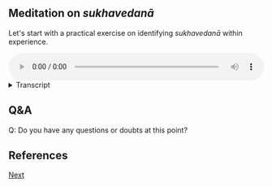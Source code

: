 
## Meditation on *sukhavedanā*

Let's start with a practical exercise on identifying *sukhavedanā* within experience.


<audio controls style="width: 100%; max-width: 600px;">
    <source src="assets/audio/05-01-sukha-vedana.mp3" type="audio/mpeg">
</audio>



<details>
<summary>Transcript</summary>


This is an exercise to learn to recognise *sukhavedanā* coming from experience of each of the six senses. 

For this exercise it is best to get up and walk around, as you will need to access lots of different sights, sounds, smells, and tastes. Of course bodily and mental experiences are available right where you are, wherever you are. 

What we are focusing on, *sukhavedanā* is the pleasant feeling tone that comes with any experience, the pleasantness of the experience itself. It comes so fast that it seems to be packaged together with the experience, it is immediate, experienceable, requires no thought or artificial analysis.

---
## Eye

Let's pay attention to *sukhavedanā* resulting from seeing. 

Take a look around you, all around you—left, right, above and below—and notice anything that you see that is immediately pleasant, something that the mere sight of gives you a pleasant feeling.

Look around. You might enjoy beautiful scenery, the patterns on a leaf, a spider's web, a painting, the decorations or patterns on a object, a flower, the open sky, etc. 

Find anything that gives you an immediate pleasant feeling, just from the sight of it. 

---

The pleasantness of seeing is very simple, it's nothing complicated, it's something that we experience thousands of times a day. But it is very subtle, and we normally don't pay attention to it. 

Normally we are focused on the objects which we see. Now we're specifically zooming in and focusing on the *pleasantness* that comes with seeing. 

As you recognise the pleasantness, note to yourself, *sukhavedanā*, or *sukha*, or pleasant, whatever language is natural for you. 

Once you have identified the *sukhavedanā* from this sight, move on, find another sight which gives the same pleasantness when seeing. 

Learn to identify the pleasantness that arises from seeing a sight.

---
## Ear

Now we're going to pay attention to *sukhavedanā* resulting from hearing. 

Continue walking around, and listen carefully to every sound. Notice anything that you hear that is immediately pleasant, something that the mere sound of gives you a pleasant feeling.

Listen around. You might enjoy the sound of birds, water, crickets, or nature. If you are a layperson, you might enjoy the sound of music. 

Find anything that gives you an immediate pleasant feeling, just from the sound of it. 

If you cannot find a sound in your environment, then make one. Generate a sound that gives you *sukhavedanā*.

---

The pleasantness of hearing is very simple, it's nothing complicated, it's something that we experience thousands of times a day. But it is very subtle, and we normally don't pay attention to it. 

Normally we are focused on the objects which we hear. Now we're specifically zooming in and focusing on the *pleasantness* that comes with hearing.

As you recognise the pleasantness, note to yourself, *sukhavedanā*, or *sukha*, or pleasant, whatever language is natural for you. 

Once you have identified the *sukhavedanā* from this sound, move on, find another sound which gives the same pleasantness when hearing.

Learn to identify the pleasantness that arises from hearing a sound.

---
## Nose

Now we're going to pay attention to *sukhavedanā* resulting from smelling. 

Continue walking around, smelling everything. Notice anything that you smell that is immediately pleasant, something that the mere whiff of gives you a pleasant feeling.

Sniff around. You might enjoy the smell of freshly mowed lawn, a flower, incense, fruits or spices. 

If you cannot find a smell in your immediate environment, then go and find one. Kitchens are full of good smells.

Find anything that gives you an immediate pleasant feeling, just from the smell of it.

---

The pleasantness of smelling is very simple, it's nothing complicated, it's something that we experience thousands of times a day. But it is very subtle, and we normally don't pay attention to it. 

Normally we are focused on the objects which we smell. Now we're specifically zooming in and focusing on the *pleasantness* that comes from smelling.

As you recognise the pleasantness, note to yourself, *sukhavedanā*, or *sukha*, or pleasant, whatever language is natural for you. 

Once you have identified the *sukhavedanā* from this smell, move on, find another odour which gives the same pleasantness when smelling.

Learn to identify the pleasantness that arises from smelling a scent.

---
## Tongue

Now we're going to pay attention to *sukhavedanā* resulting from taste.

Find something to taste. Anything you can put in your mouth to create a pleasant taste experience. Perhaps you like something sweet, sugar or jaggery. Perhaps you like sour tastes, like lemon or orange. 

If you cannot find a taste in your immediate environment, then go and find one. Kitchens are full of good tastes.

Find anything that gives you an immediate pleasant feeling, just from the taste of it.

---

The pleasantness of tasting is very simple, it's nothing complicated, it's something that we experience thousands of times a day. But it is very subtle, and we normally don't pay attention to it. 

Normally we are focused on the objects which we taste. Now we're specifically zooming in and focusing on the *pleasantness* that comes with tasting.

As you recognise the pleasantness, note to yourself, *sukhavedanā*, or *sukha*, or pleasant, whatever language is natural for you. 

Once you have identified the *sukhavedanā* from this taste, move on, find another flavour which gives the same pleasantness when tasted.

Learn to identify the pleasantness that arises from tasting a flavour.

---
## Body

Now we're going to pay attention to *sukhavedanā* resulting from physical experience. 

For this you don't need to go anywhere or do anything. The body is always full of sensations right where you are, wherever you are. 

Notice any physical sensation that you feel that is immediately pleasant, something that the mere touch of gives you a pleasant feeling.

It might be a feeling of relaxation, or a comfortable posture, or strength or energy. 

If there is no obvious pleasant sensation in the body, then generate one. Create any pleasant touch sensation, for example, stroke the hairs on your arm, massage your forehead, stretch a muscle, push some pressure point, go into the sunshine if it is cold, or turn on a fan if it is hot—anything that provides you with an immediate pleasant feeling in the body.

Find anything that gives you an immediate pleasant feeling, just from the touch of it.

---

The pleasantness of physical sensation is very simple, it's nothing complicated, it's something that we experience thousands of times a day. But it is very subtle, and we normally don't pay attention to it. 

Normally we are focused on the objects of physical sensation. Now we're specifically zooming in and focusing on the *pleasantness* that comes with the physical sensation.

As you recognise the pleasantness, note to yourself, *sukhavedanā*, or *sukha*, or pleasant, whatever language is natural for you. 

Once you have identified the *sukhavedanā* from this physical sensation, move on, find another sensation which gives the same pleasantness when felt.

Learn to identify the pleasantness that arises from feeling a physical sensation.

---

## Mind

Now we're going to pay attention to *sukhavedanā* resulting from mental experience.

For this you don't need to go anywhere or do anything. The mind is always active with phenomena day and night.

Notice anything that you think that is immediately pleasant, something that the mere thought of gives you a pleasant feeling.

If there is no obvious pleasant sensation in the mind, then generate one. Think of someone you like, a funny situation which occurred, the feeling of friendliness without limit, etc. —anything that provides you with an immediate pleasant feeling in the mind.

Find anything that gives you an immediate pleasant feeling, just from the thought of it.

---

The pleasantness of mental experience is very simple, it's nothing complicated, it's something that we experience thousands of times a day. But it is very subtle, and we normally don't pay attention to it. 

Normally we are focused on the objects of mental experience, or the stories. Now we're specifically zooming in and focusing on the *pleasantness* that comes with the mental experience.

As you recognise the pleasantness, note to yourself, *sukhavedanā*, or *sukha*, or pleasant, whatever language is natural for you. 

Once you have identified the *sukhavedanā* from this mental experience, move on, find another thought which gives the same pleasantness when thinking.

Learn to identify the pleasantness that arises from cognizing a mental experience. 

---

## Open Awareness

Now we're going to come back to open awareness, and pay attention to *sukhavedanā* resulting from *any* experience.

Experience whatever is happening in the six sense fields right where you are. 

Notice anything that you find immediately pleasant, something that the mere experience of gives you a pleasant feeling.

---

The pleasantness of experience is very simple, it's nothing complicated, it's something that we experience thousands of times a day. But it is very subtle, and we normally don't pay attention to it. 

Normally we are focused on the objects of experience. Now we're specifically zooming in and focusing on the *pleasantness* that comes with experience.

As you recognise the pleasantness, note to yourself, *sukhavedanā*, or *sukha*, or pleasant, whatever language is natural for you. 

Once you have identified the *sukhavedanā* from this experience, move on, find another experience which gives the same pleasantness.

Learn to identify the pleasantness that arises from experience.

---

Spend some time noticing the pleasantness that comes from any six sense experience, the very immediate attraction that you have to something happening. 

The Pāḷi for this is *sukhavedanā*, pleasant *vedanā*. 

Learn to identify this as it is happening.

---

</details>

## Q&A

Q: Do you have any questions or doubts at this point?

## References


<a href="5.2. Dukkhavedanā.html">Next</a>

